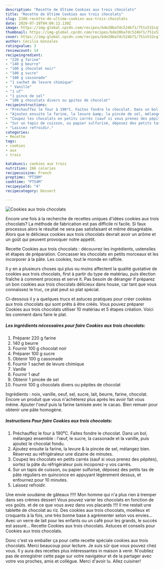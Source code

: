 ```yaml
---
description: "Recette de Ultime Cookies aux trois chocolats"
title: "Recette de Ultime Cookies aux trois chocolats"
slug: 2106-recette-de-ultime-cookies-aux-trois-chocolats
date: 2020-07-28T04:09:13.130Z
image: https://img-global.cpcdn.com/recipes/bde20ba7dc524b71/751x532cq70/cookies-aux-trois-chocolats-photo-principale-de-la-recette.jpg
thumbnail: https://img-global.cpcdn.com/recipes/bde20ba7dc524b71/751x532cq70/cookies-aux-trois-chocolats-photo-principale-de-la-recette.jpg
cover: https://img-global.cpcdn.com/recipes/bde20ba7dc524b71/751x532cq70/cookies-aux-trois-chocolats-photo-principale-de-la-recette.jpg
author: Cecilia Gonzales
ratingvalue: 3
reviewcount: 14
recipeingredient:
- "220 g farine"
- "140 g beurre"
- "100 g chocolat noir"
- "100 g sucre"
- "100 g cassonade"
- "1 sachet de levure chimique"
- " Vanille"
- "1 uf"
- "1 pince de sel"
- "100 g chocolats divers ou ppites de chocolat"
recipeinstructions:
- "Préchauffez le four à 190⁰C. Faites fondre le chocolat. Dans un bol, mélangez ensemble : l&#39;œuf, le sucre, la cassonade et la vanille, puis ajoutez le chocolat fondu."
- "Ajoutez ensuite la farine, la levure &amp; la pincée de sel, mélangez bien. Réservez au réfrigérateur une dizaine de minutes."
- "Coupez les chocolats en petits carrés (sauf si vous prenez des pépites), sortez la pâte du réfrigérateur puis incoporez-y vos carrés."
- "Sur un tapis de cuisson, ou papier sulfurisé, déposez des petits tas de pâte réguliers en quinconce en appuyant légèrement dessus, et enfournez pour 10 minutes."
- "Laissez refroidir."
categories:
- Recette
tags:
- cookies
- aux
- trois

katakunci: cookies aux trois 
nutrition: 266 calories
recipecuisine: French
preptime: "PT38M"
cooktime: "PT54M"
recipeyield: "4"
recipecategory: Dessert

---
```



![Cookies aux trois chocolats](https://img-global.cpcdn.com/recipes/bde20ba7dc524b71/751x532cq70/cookies-aux-trois-chocolats-photo-principale-de-la-recette.jpg)

Encore une fois à la recherche de recettes uniques d'idées cookies aux trois chocolats? La méthode de fabrication est pas difficile ni facile. Si faux processus alors le résultat ne sera pas satisfaisant et même désagréable. Alors que le délicieux cookies aux trois chocolats devrait avoir un arôme et un goût qui peuvent provoquer notre appétit.

Recette Cookies aux trois chocolats : découvrez les ingrédients, ustensiles et étapes de préparation. Concasser les chocolats en petits morceaux et les incorporer à la pâte. Les cookies, tout le monde en raffole.

Il y en a plusieurs choses qui plus ou moins affectent la qualité gustative de cookies aux trois chocolats, first à partir du type de matériau, puis élection fraîche à comment process et serve it. Pas besoin de déranger if préparez un bon cookies aux trois chocolats délicieux dans house, car tant que vous connaissez le truc, ce plat peut so plat spécial.


Ci-dessous il y a quelques trucs et astuces pratiques pour créer cookies aux trois chocolats qui sont prêts à être créés. Vous pouvez préparer Cookies aux trois chocolats utiliser 10 matériau et 5 étapes création. Voici les comment dans faire le plat.

<!--inarticleads1-->

##### Les ingrédients nécessaires pour faire Cookies aux trois chocolats:

1. Préparer 220 g farine
1.  140 g beurre
1. Fournir 100 g chocolat noir
1. Préparer 100 g sucre
1. Obtenir 100 g cassonade
1. Fournir 1 sachet de levure chimique
1.   Vanille
1. Fournir 1 œuf
1. Obtenir 1 pincée de sel
1. Fournir 100 g chocolats divers ou pépites de chocolat


Ingrédients : noix, vanille, oeuf, sel, sucre, lait, beurre, farine, chocolat. Encore un produit que vous n&#39;achèterez plus après les avoir fait vous même. Ajouter l&#39;oeuf puis la farine tamisée avec le cacao. Bien remuer pour obtenir une pâte homogène. 

<!--inarticleads2-->

##### Instructions Pour faire Cookies aux trois chocolats:

1. Préchauffez le four à 190⁰C. Faites fondre le chocolat. Dans un bol, mélangez ensemble : l&#39;œuf, le sucre, la cassonade et la vanille, puis ajoutez le chocolat fondu.
1. Ajoutez ensuite la farine, la levure &amp; la pincée de sel, mélangez bien. Réservez au réfrigérateur une dizaine de minutes.
1. Coupez les chocolats en petits carrés (sauf si vous prenez des pépites), sortez la pâte du réfrigérateur puis incoporez-y vos carrés.
1. Sur un tapis de cuisson, ou papier sulfurisé, déposez des petits tas de pâte réguliers en quinconce en appuyant légèrement dessus, et enfournez pour 10 minutes.
1. Laissez refroidir.


Une envie soudaine de gâteaux !!!!! Mon homme qui n&#39;a plus rien à tremper dans ses crèmes dessert Vous pouvez varier les chocolats en fonction de vos goûts. et de ce que vous avez dans vos placards !!!! Il me restait une tablette de chocolat au riz. Des cookies aux trois chocolats, moelleux et croquants à la fois, une très bonne base à agrémenter selon vos envies… Avec un verre de lait pour les enfants ou un café pour les grands, le succès est assuré… Recette Cookies aux trois chocolats. Astuces et conseils pour Cookies aux trois chocolats. 


Donc c'est va emballer ça pour cette recette spéciale cookies aux trois chocolats. Merci beaucoup pour lecture. Je suis sûr que vous pouvez chez vous. Il y aura des recettes plus  intéressantes in maison à venir. N'oubliez pas de enregistrer cette page sur votre navigateur et de la partager avec votre vos proches, amis et collègue. Merci d'avoir lu. Allez cuisiner!
